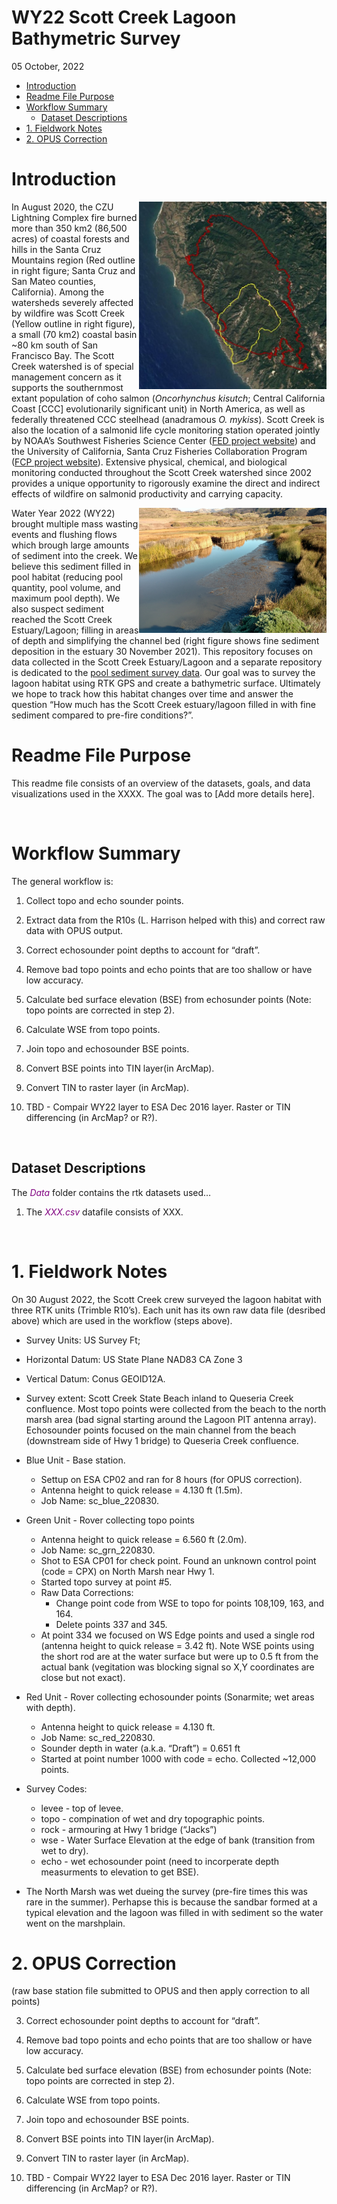 WY22 Scott Creek Lagoon Bathymetric Survey
================
05 October, 2022

-   <a href="#introduction" id="toc-introduction">Introduction</a>
-   <a href="#readme-file-purpose" id="toc-readme-file-purpose">Readme File
    Purpose</a>
-   <a href="#workflow-summary" id="toc-workflow-summary">Workflow
    Summary</a>
    -   <a href="#dataset-descriptions" id="toc-dataset-descriptions">Dataset
        Descriptions</a>
-   <a href="#1-fieldwork-notes" id="toc-1-fieldwork-notes">1. Fieldwork
    Notes</a>
-   <a href="#2-opus-correction" id="toc-2-opus-correction">2. OPUS
    Correction</a>

<!-- README.md is generated from README.Rmd. Please edit that file -->

# Introduction

<img align="Right" width="300" height="300" src="Figures/CZU_perim_SCWatershed_crop_20210426.jpg">

In August 2020, the CZU Lightning Complex fire burned more than 350 km2
(86,500 acres) of coastal forests and hills in the Santa Cruz Mountains
region (Red outline in right figure; Santa Cruz and San Mateo counties,
California). Among the watersheds severely affected by wildfire was
Scott Creek (Yellow outline in right figure), a small (70 km2) coastal
basin \~80 km south of San Francisco Bay. The Scott Creek watershed is
of special management concern as it supports the southernmost extant
population of coho salmon (*Oncorhynchus kisutch*; Central California
Coast \[CCC\] evolutionarily significant unit) in North America, as well
as federally threatened CCC steelhead (anadramous *O. mykiss*). Scott
Creek is also the location of a salmonid life cycle monitoring station
operated jointly by NOAA’s Southwest Fisheries Science Center ([FED
project
website](https://www.fisheries.noaa.gov/west-coast/science-data/landscape-and-seascape-ecology-research-california-salmon))
and the University of California, Santa Cruz Fisheries Collaboration
Program ([FCP project
website](https://fisheries.ucsc.edu/research-teams/scott-creek/)).
Extensive physical, chemical, and biological monitoring conducted
throughout the Scott Creek watershed since 2002 provides a unique
opportunity to rigorously examine the direct and indirect effects of
wildfire on salmonid productivity and carrying capacity.

<img align="Right" width="300" height="200" src="Figures/Lagoon_lookingUS_20211130.jpg">

Water Year 2022 (WY22) brought multiple mass wasting events and flushing
flows which brough large amounts of sediment into the creek. We believe
this sediment filled in pool habitat (reducing pool quantity, pool
volume, and maximum pool depth). We also suspect sediment reached the
Scott Creek Estuary/Lagoon; filling in areas of depth and simplifying
the channel bed (right figure shows fine sediment deposition in the
estuary 30 November 2021). This repository focuses on data collected in
the Scott Creek Estuary/Lagoon and a separate repository is dedicated to
the [pool sediment survey
data](https://drive.google.com/drive/u/1/folders/1GPUKNrafZbOOjcCcR4sZtiPQt50azaap).
Our goal was to survey the lagoon habitat using RTK GPS and create a
bathymetric surface. Ultimately we hope to track how this habitat
changes over time and answer the question “How much has the Scott Creek
estuary/lagoon filled in with fine sediment compared to pre-fire
conditions?”.

# Readme File Purpose

This readme file consists of an overview of the datasets, goals, and
data visualizations used in the XXXX. The goal was to \[Add more details
here\].

<br>

# Workflow Summary

The general workflow is:

1.  Collect topo and echo sounder points.

2.  Extract data from the R10s (L. Harrison helped with this) and
    correct raw data with OPUS output.

3.  Correct echosounder point depths to account for “draft”.

4.  Remove bad topo points and echo points that are too shallow or have
    low accuracy.

5.  Calculate bed surface elevation (BSE) from echosunder points (Note:
    topo points are corrected in step 2).

6.  Calculate WSE from topo points.

7.  Join topo and echosounder BSE points.

8.  Convert BSE points into TIN layer(in ArcMap).

9.  Convert TIN to raster layer (in ArcMap).

10. TBD - Compair WY22 layer to ESA Dec 2016 layer. Raster or TIN
    differencing (in ArcMap? or R?).

<br>

## Dataset Descriptions

The <span style="color:purple">*Data*</span> folder contains the rtk
datasets used…

1.  The <span style="color:purple">*XXX.csv*</span> datafile consists of
    XXX.

<br>

# 1. Fieldwork Notes

On 30 August 2022, the Scott Creek crew surveyed the lagoon habitat with
three RTK units (Trimble R10’s). Each unit has its own raw data file
(desribed above) which are used in the workflow (steps above).

-   Survey Units: US Survey Ft;

-   Horizontal Datum: US State Plane NAD83 CA Zone 3

-   Vertical Datum: Conus GEOID12A.

-   Survey extent: Scott Creek State Beach inland to Queseria Creek
    confluence. Most topo points were collected from the beach to the
    north marsh area (bad signal starting around the Lagoon PIT antenna
    array). Echosounder points focused on the main channel from the
    beach (downstream side of Hwy 1 bridge) to Queseria Creek
    confluence.

-   Blue Unit - Base station.

    -   Settup on ESA CP02 and ran for 8 hours (for OPUS correction).
    -   Antenna height to quick release = 4.130 ft (1.5m).
    -   Job Name: sc_blue_220830.

-   Green Unit - Rover collecting topo points

    -   Antenna height to quick release = 6.560 ft (2.0m).
    -   Job Name: sc_grn_220830.
    -   Shot to ESA CP01 for check point. Found an unknown control point
        (code = CPX) on North Marsh near Hwy 1.
    -   Started topo survey at point \#5.
    -   Raw Data Corrections:
        -   Change point code from WSE to topo for points 108,109, 163,
            and 164.
        -   Delete points 337 and 345.
    -   At point 334 we focused on WS Edge points and used a single rod
        (antenna height to quick release = 3.42 ft). Note WSE points
        using the short rod are at the water surface but were up to 0.5
        ft from the actual bank (vegitation was blocking signal so X,Y
        coordinates are close but not exact).

-   Red Unit - Rover collecting echosounder points (Sonarmite; wet areas
    with depth).

    -   Antenna height to quick release = 4.130 ft.
    -   Job Name: sc_red_220830.
    -   Sounder depth in water (a.k.a. “Draft”) = 0.651 ft
    -   Started at point number 1000 with code = echo. Collected
        \~12,000 points.

-   Survey Codes:

    -   levee - top of levee.
    -   topo - compination of wet and dry topographic points.
    -   rock - armouring at Hwy 1 bridge (“Jacks”)
    -   wse - Water Surface Elevation at the edge of bank (transition
        from wet to dry).
    -   echo - wet echosounder point (need to incorperate depth
        measurments to elevation to get BSE).

-   The North Marsh was wet dueing the survey (pre-fire times this was
    rare in the summer). Perhapse this is because the sandbar formed at
    a typical elevation and the lagoon was filled in with sediment so
    the water went on the marshplain.

# 2. OPUS Correction

(raw base station file submitted to OPUS and then apply correction to
all points)

3.  Correct echosounder point depths to account for “draft”.

4.  Remove bad topo points and echo points that are too shallow or have
    low accuracy.

5.  Calculate bed surface elevation (BSE) from echosunder points (Note:
    topo points are corrected in step 2).

6.  Calculate WSE from topo points.

7.  Join topo and echosounder BSE points.

8.  Convert BSE points into TIN layer(in ArcMap).

9.  Convert TIN to raster layer (in ArcMap).

10. TBD - Compair WY22 layer to ESA Dec 2016 layer. Raster or TIN
    differencing (in ArcMap? or R?).
